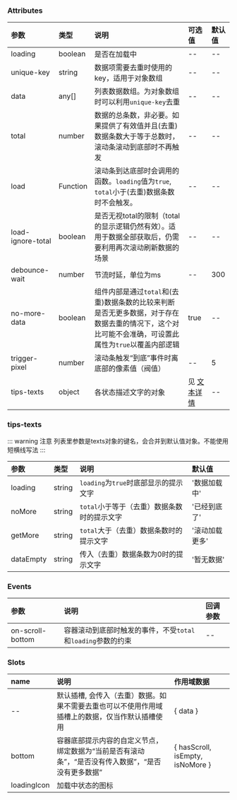 ### Attributes

| 参数              | 类型     | 说明                                                                                                                                                | 可选值                      | 默认值            |
| :---------------- | :------- | :-------------------------------------------------------------------------------------------------------------------------------------------------- | :-------------------------- | :---------------- |
| loading           | boolean  | 是否在加载中                                                                                                                                        | --                          | --                |
| unique-key        | string   | 数据项需要去重时使用的key，适用于对象数组                                                                                                           | --                          | --                |
| data              | any[]    | 列表数据数组。为对象数组时可以利用`unique-key`去重                                                                                                  | --                          | --                |
| total             | number   | 数据的总条数，非必要。如果提供了有效值并且(去重)数据条数大于等于总数时，滚动条滚动到底部时不再触发                                                  | --                          | --                |
| load              | Function | 滚动条到达底部时会调用的函数。`loading`值为`true`, `total`小于(去重)数据条数 时不会触发。                                                           | --                          | --                |
| load-ignore-total | boolean  | 是否无视total的限制（total的显示逻辑仍然有效）。适用于数据全部获取后，仍需要利用再次滚动刷新数据的场景                                              | --                          | --                |
| debounce-wait     | number   | 节流时延，单位为ms                                                                                                                                  | --                          | 300               |
| no-more-data      | boolean  | 组件内部是通过`total`和(去重)数据条数的比较来判断是否无更多数据，对于存在数据去重的情况下，这个对比可能不会准确，可设置此属性为`true`以覆盖内部逻辑 | true                        | --                |
| trigger-pixel     | number   | 滚动条触发“到底”事件时离底部的像素值（阀值）                                                                                                        | --                          | 5                 |
| tips-texts        | object   | 各状态描述文字的对象                                                                                                                                | 见 [文本详情](/#tips-texts) | --                |

### tips-texts

::: warning 注意
列表里参数是texts对象的键名，会合并到默认值对象。不能使用短横线写法
:::

| 参数      | 类型   | 说明                                        | 默认值         |
| :-------- | :----- | :------------------------------------------ | :------------- |
| loading   | string | `loading`为`true`时底部显示的提示文字       | '数据加载中'   |
| noMore    | string | `total`小于等于（去重）数据条数时的提示文字 | '已经到底了'   |
| getMore   | string | `total`大于（去重）数据条数时的提示文字     | '滚动加载更多' |
| dataEmpty | string | 传入（去重）数据条数为0时的提示文字         | '暂无数据'     |


### Events

| 参数             | 说明                                                         | 回调参数 |
| :--------------- | :----------------------------------------------------------- | :------- |
| on-scroll-bottom | 容器滚动到底部时触发的事件，不受`total`和`loading`参数的约束 | --       |

### Slots

| name   | 说明                                                                                               | 作用域数据                       |
| :----- | :------------------------------------------------------------------------------------------------- | :------------------------------- |
| --     | 默认插槽, 会传入（去重）数据。如果不需要去重也可以不使用作用域插槽上的数据，仅当作默认插槽使用     | { data }                         |
| bottom | 容器底部提示内容的自定义节点，绑定数据为“当前是否有滚动条”，“是否没有传入数据”，“是否没有更多数据” | { hasScroll, isEmpty, isNoMore } |
| loadingIcon | 加载中状态的图标 | |
